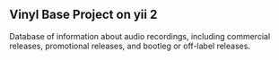 ## Vinyl Base Project on yii 2

 Database of information about audio recordings, including commercial releases, promotional releases, and bootleg or off-label releases.
